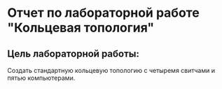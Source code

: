 # Отчет по лабораторной работе "Кольцевая топология"
## Цель лабораторной работы:
Создать стандартную кольцевую топологию  с четыремя свитчами и пятью компьютерами.
